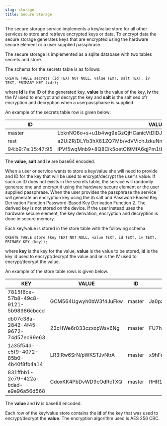 ```yaml
---
slug: storage
title: Secure Storage
---
```


The secure storage service implements a key/value store for all other services to store and retrieve encrypted keys or data. To encrypt data the secure storage generates keys that are encrypted using the hardware secure element or a user supplied passphrase.

The secure storage is implemented as a sqlite database with two tables secrets and store.

The schema for the secrets table is as follows:
```
CREATE TABLE secrets (id TEXT NOT NULL, value TEXT, salt TEXT, iv TEXT, PRIMARY KEY (id));
```
where **id** is the ID of the generated key, **value** is the value of the key, **iv** the the IV used to encrypt and decrypt the key and **salt** is the salt sed ofr encryption and decryption when a userpasspharse is supplied.

An example of the secrets table row is given below:

|ID|VALUE|SALT|IV|
|--|-----|----|--|
|master|LbknNO6o+s+u1b4wg9eGzQjHCanicVtDlDJBWZ0u4VaV25oIUCt1b5bthzLwhQO0|Z95m5G/+jgb3ga0dufa//w|hka2MmSUkJUJBf7TQMYnug|
|rest|a2UiZR/DLYb3hX61ZQ7Mb/vdVVIchJzkuNnoIhLDCHXe9453IlWjOfOymodUZIsq|RLdlnafYj7279lne7A5UoA|lgTKNxgxbeCxg4VySS/7vw|
|94:b9:7e:15:47:95|lPVf5wqMnb9+8Q8Cik5oetOI9MfA6qjPm1tKTR3WGPWgZYtaybEeDKWGX/x4EUUB|gFvI5tfeHANOafJlFsHXpg|mH2yeX/FEvJd1ilg25Zwcg|

The **value**, **salt** and **iv** are base64 encoded.

When a user or service wants to store a key/value she will need to provide and ID for the key that will be used to encrypt/decrypt the user's value. If such an ID does not exists in the secrets table, the service will randomly generate one and encrypt it using the hardware secure element or the user supplied passphrase. When the user provides the passphrase the service will generate an encryption key using the \b salt and Password-Based Key Derivation Function Password-Based Key Derivation Function 2. The derived key is not stored on the device. If the user instead uses the hardware secure element, the key derivation, encryption and decryption is done in secure memory.

Each key/value is stored in the store table with the following schema:
```
CREATE TABLE store (key TEXT NOT NULL, value TEXT, id TEXT, iv TEXT, PRIMARY KEY (key));
```
where **key** is the key for the value, **value** is the value to be stored, **id** is the key id used to encrypt/decrypt the value and **iv** is the IV used to encrypt/decrypt the value.

An example of the store table rows is given below.

|KEY|VALUE|ID|IV|
|---|-----|--|--|
|7815f8ce-57b8-49c8-9121-5b98986cbccd|GCM564Ugwyh0bW3f4JuFkw|master|Ja0pz9cdH7p3Q+BBP2MIrw|
|db07c38a-2842-4f45-9672-74d57ec99e63|23cHWe6r033czxopWsv6Ng|master|FU7hUGGbifro65cv0u0OwQ|
|1a35f54d-c5f9-4072-85b0-4b40f8fb4a14|LR3iRw6SrN/pWKSTJvNtrA|master|x9hFentG2Q6iynHXCk2ktA|
|831ffbb1-2e79-422a-bdad-e9e96a56d568|CdoxKK4PbDvWD9cOdRcTXQ|master|RHR1AGsjpWVHDR4VN2PiLA|

The **value** and **iv** is base64 encoded.

Each row of the key/value store contains the **id** of the key that was used to encrypt/decrypt the **value**. The encryption algorithm used is AES 256 CBC.
